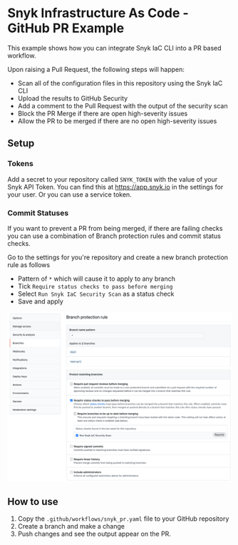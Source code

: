 # Snyk Infrastructure As Code - GitHub PR Example

This example shows how you can integrate Snyk IaC CLI into a PR based workflow.

Upon raising a Pull Request, the following steps will happen:

- Scan all of the configuration files in this repository using the Snyk IaC CLI
- Upload the results to GitHub Security
- Add a comment to the Pull Request with the output of the security scan
- Block the PR Merge if there are open high-severity issues
- Allow the PR to be merged if there are no open high-severity issues

## Setup

### Tokens

Add a secret to your repository called `SNYK_TOKEN` with the value of your Snyk API Token.
You can find this at https://app.snyk.io in the settings for your user. Or you can use a service token.

### Commit Statuses

If you want to prevent a PR from being merged, if there are failing checks you can use a combination of Branch protection rules and commit status checks.

Go to the settings for you're repository and create a new branch protection rule as follows

- Pattern of `*` which will cause it to apply to any branch
- Tick `Require status checks to pass before merging`
- Select `Run Snyk IaC Security Scan` as a status check
- Save and apply

![branch protection settings](assets/branch_protection.png)

## How to use

1. Copy the `.github/workflows/snyk_pr.yaml` file to your GitHub repository
1. Create a branch and make a change
1. Push changes and see the output appear on the PR.
